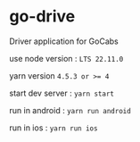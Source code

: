 # go-drive
Driver application for GoCabs

use node version : `LTS 22.11.0`

yarn version `4.5.3 or >= 4`

start dev server : `yarn start`

run in android : `yarn run android`

run in ios : `yarn run ios`
